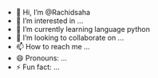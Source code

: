 - 👋 Hi, I’m @Rachidsaha
- 👀 I’m interested in ...
- 🌱 I’m currently learning language python
- 💞️ I’m looking to collaborate on ...
- 📫 How to reach me ...
- 😄 Pronouns: ...
- ⚡ Fun fact: ...

<!---
Rachidsaha/Rachidsaha is a ✨ special ✨ repository because its `README.md` (this file) appears on your GitHub profile.
You can click the Preview link to take a look at your changes.
--->
